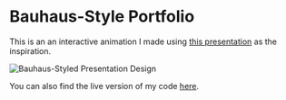 # Bauhaus-Style Portfolio

This is an an interactive animation I made using [this presentation](https://stock.adobe.com/templates/bauhaus-style-presentation/473613467?clickref=1101lwoZiygM&mv=affiliate&mv2=pz&as_camptype=&as_channel=affiliate&as_source=partnerize&as_campaign=weandthecolor) as the inspiration.

![Bauhaus-Styled Presentation Design](https://as1.ftcdn.net/jpg/04/73/61/34/1024W_F_473613467_0zuTT1gXzno9k1Z1TbjFhQQA9GmaPPuL_NW1.jpg)

You can also find the live version of my code [here](https://ogujawa-bauhaus-portfolio.netlify.app/).